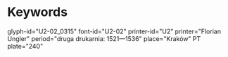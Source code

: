# Keywords
glyph-id="U2-02_0315"
font-id="U2-02"
printer-id="U2"
printer="Florian Ungler"
period="druga drukarnia: 1521—1536"
place="Kraków"
PT plate="240"
